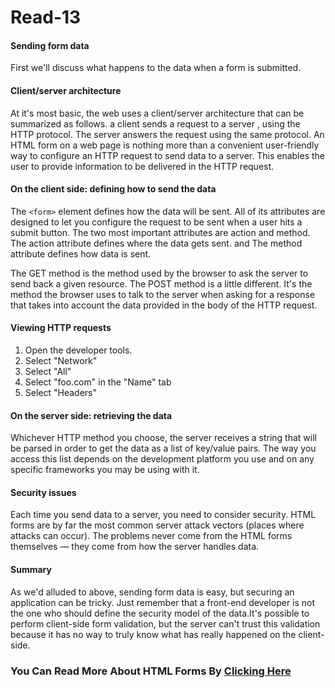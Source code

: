 # Read-13

#### Sending form data
First we'll discuss what happens to the data when a form is submitted.

#### Client/server architecture
At it's most basic, the web uses a client/server architecture that can be summarized as follows. a client sends a request to a server , using the HTTP protocol. The server answers the request using the same protocol.
An HTML form on a web page is nothing more than a convenient user-friendly way to configure an HTTP request to send data to a server. This enables the user to provide information to be delivered in the HTTP request.

#### On the client side: defining how to send the data
The `<form>` element defines how the data will be sent. All of its attributes are designed to let you configure the request to be sent when a user hits a submit button. The two most important attributes are action and method.
The action attribute defines where the data gets sent. and The method attribute defines how data is sent.

The GET method is the method used by the browser to ask the server to send back a given resource.
The POST method is a little different. It's the method the browser uses to talk to the server when asking for a response that takes into account the data provided in the body of the HTTP request.

#### Viewing HTTP requests
1. Open the developer tools.
1. Select "Network"
1. Select "All"
1. Select "foo.com" in the "Name" tab
1. Select "Headers"

#### On the server side: retrieving the data
Whichever HTTP method you choose, the server receives a string that will be parsed in order to get the data as a list of key/value pairs. The way you access this list depends on the development platform you use and on any specific frameworks you may be using with it.

#### Security issues
Each time you send data to a server, you need to consider security. HTML forms are by far the most common server attack vectors (places where attacks can occur). The problems never come from the HTML forms themselves — they come from how the server handles data.

#### Summary
As we'd alluded to above, sending form data is easy, but securing an application can be tricky. Just remember that a front-end developer is not the one who should define the security model of the data.It's possible to perform client-side form validation, but the server can't trust this validation because it has no way to truly know what has really happened on the client-side.

### You Can Read More About HTML Forms By [Clicking Here](https://htmlreference.io/forms/)
